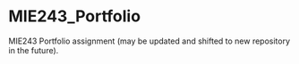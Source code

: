 # MIE243_Portfolio
MIE243 Portfolio assignment (may be updated and shifted to new repository in the future).
